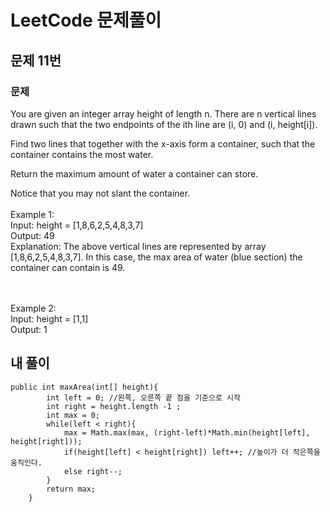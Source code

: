 # LeetCode 문제풀이

## 문제 11번
### 문제<br>
You are given an integer array height of length n. There are n vertical lines drawn such that the two endpoints of the ith line are (i, 0) and (i, height[i]).

Find two lines that together with the x-axis form a container, such that the container contains the most water.

Return the maximum amount of water a container can store.

Notice that you may not slant the container.
<br><br>
Example 1:<br>
Input: height = [1,8,6,2,5,4,8,3,7]<br>
Output: 49<br>
Explanation: The above vertical lines are represented by array [1,8,6,2,5,4,8,3,7]. In this case, the max area of water (blue section) the container can contain is 49.

<br><br>
Example 2:<br>
Input: height = [1,1]<br>
Output: 1<br>

## 내 풀이
```
public int maxArea(int[] height){
        int left = 0; //왼쪽, 오른쪽 끝 점을 기준으로 시작
        int right = height.length -1 ;
        int max = 0;
        while(left < right){
            max = Math.max(max, (right-left)*Math.min(height[left], height[right]));
            if(height[left] < height[right]) left++; //높이가 더 작은쪽을 움직인다.
            else right--;
        }
        return max;
    }
```